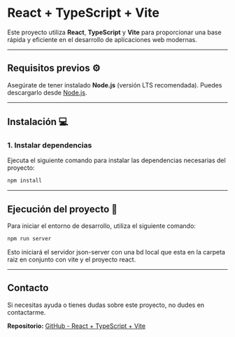 # React + TypeScript + Vite

Este proyecto utiliza **React**, **TypeScript** y **Vite** para proporcionar una base rápida y eficiente en el desarrollo de aplicaciones web modernas.

---

## Requisitos previos ⚙️

Asegúrate de tener instalado **Node.js** (versión LTS recomendada). Puedes descargarlo desde [Node.js](https://nodejs.org).

---

## Instalación 💻

### 1. Instalar dependencias

Ejecuta el siguiente comando para instalar las dependencias necesarias del proyecto:

```bash
npm install
```

---

## Ejecución del proyecto 🚀

Para iniciar el entorno de desarrollo, utiliza el siguiente comando:

```bash
npm run server
```

Esto iniciará el servidor json-server con una bd local que esta en la carpeta raiz en conjunto con vite y el proyecto react.


---

## Contacto

Si necesitas ayuda o tienes dudas sobre este proyecto, no dudes en contactarme.

**Repositorio:** [GitHub - React + TypeScript + Vite](https://github.com/)


